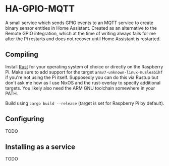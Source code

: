 # HA-GPIO-MQTT

A small service which sends GPIO events to an MQTT service to create binary sensor entities in Home Assistant.
Created as an alternative to the Remote GPIO integration, which at the time of writing always fails for me after the Pi restarts and does not recover until Home Assistant is restarted.

## Compiling
Install [Rust](https://www.rust-lang.org/) for your operating system of choice or directly on the Raspberry Pi. Make sure to add support for the target ```armv7-unknown-linux-musleabihf``` if you're not using the Pi itself. Supposedly you can do this via Rustup but don't ask me how as I use NixOS and the rust-overlay to specify additional targets. You likely also need the ARM GNU toolchain somewhere in your PATH.

Build using ```cargo build --release``` (target is set for Raspberry Pi by default).

## Configuring
TODO

## Installing as a service
TODO